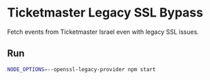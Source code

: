 # Ticketmaster Legacy SSL Bypass

Fetch events from Ticketmaster Israel even with legacy SSL issues.

## Run

```bash
NODE_OPTIONS=--openssl-legacy-provider npm start
